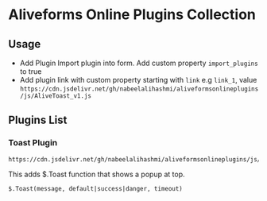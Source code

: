 # Aliveforms Online Plugins Collection


## Usage

- Add Plugin Import plugin into form. Add custom property `import_plugins` to true
- Add plugin link with custom property starting with `link` e.g `link_1`, value `https://cdn.jsdelivr.net/gh/nabeelalihashmi/aliveformsonlineplugins/js/AliveToast_v1.js`

## Plugins List

### Toast Plugin

```
https://cdn.jsdelivr.net/gh/nabeelalihashmi/aliveformsonlineplugins/js/AliveToast_v1.js
```
This adds $.Toast function that shows a popup at top.

```
$.Toast(message, default|success|danger, timeout)
```